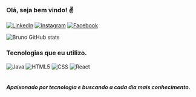 
### Olá, seja bem vindo! ✌️
[![Linkedln](https://img.shields.io/badge/LinkedIn-0077B5?style=for-the-badge&logo=linkedin&logoColor=white)](https://www.linkedin.com/in/obrunomarciano/)
[![Instagram](https://img.shields.io/badge/Instagram-E4405F?style=for-the-badge&logo=instagram&logoColor=white)](https://www.instagram.com/obrunomarciano/)
[![Facebook](https://img.shields.io/badge/Facebook-1877F2?style=for-the-badge&logo=facebook&logoColor=white)](https://www.facebook.com/obrunomarciano/)

![Bruno GitHub stats](https://github-readme-stats.vercel.app/api?username=obrunomarciano&show_icons=true&theme=dracula)

### Tecnologias que eu utilizo. 
<div style="display: inline_block">
  <img align="center" alt="Java" src="https://img.shields.io/badge/JavaScript-F7DF1E?style=for-the-badge&logo=javascript&logoColor=black" />
  <img align="center" alt="HTML5" src="https://img.shields.io/badge/HTML5-E34F26?style=for-the-badge&logo=html5&logoColor=white" />
  <img align="center" alt="CSS" src="https://img.shields.io/badge/CSS3-1572B6?style=for-the-badge&logo=css3&logoColor=white" />
  <img align="center" alt="React" src="https://img.shields.io/badge/React-20232A?style=for-the-badge&logo=react&logoColor=61DAFB" />
  </div><br/>


##### Apaixonado por tecnologia e buscando a cada dia mais conhecimento.
